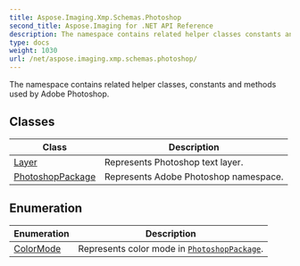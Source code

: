 ```yaml
---
title: Aspose.Imaging.Xmp.Schemas.Photoshop
second_title: Aspose.Imaging for .NET API Reference
description: The namespace contains related helper classes constants and methods used by Adobe Photoshop
type: docs
weight: 1030
url: /net/aspose.imaging.xmp.schemas.photoshop/
---
```

The namespace contains related helper classes, constants and methods used by Adobe Photoshop.

## Classes

| Class | Description |
| --- | --- |
| [Layer](./layer/) | Represents Photoshop text layer. |
| [PhotoshopPackage](./photoshoppackage/) | Represents Adobe Photoshop namespace. |
## Enumeration

| Enumeration | Description |
| --- | --- |
| [ColorMode](./colormode/) | Represents color mode in [`PhotoshopPackage`](../aspose.imaging.xmp.schemas.photoshop/photoshoppackage/). |


